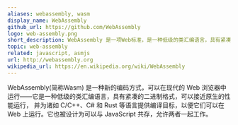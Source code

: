 ```yaml
---
aliases: webassembly, wasm
display_name: WebAssembly
github_url: https://github.com/WebAssembly
logo: web-assembly.png
short_description: WebAssembly 是一项Web标准，是一种低级的类汇编语言，具有紧凑的二进制格式。
topic: web-assembly
related: javascript, asmjs
url: http://webassembly.org
wikipedia_url: https://en.wikipedia.org/wiki/WebAssembly
---
```

WebAssembly(简称Wasm) 是一种新的编码方式，可以在现代的 Web 浏览器中运行——它是一种低级的类汇编语言，具有紧凑的二进制格式，可以接近原生的性能运行，
并为诸如 C/C++、C# 和 Rust 等语言提供编译目标，以便它们可以在 Web 上运行。它也被设计为可以与 JavaScript 共存，允许两者一起工作。